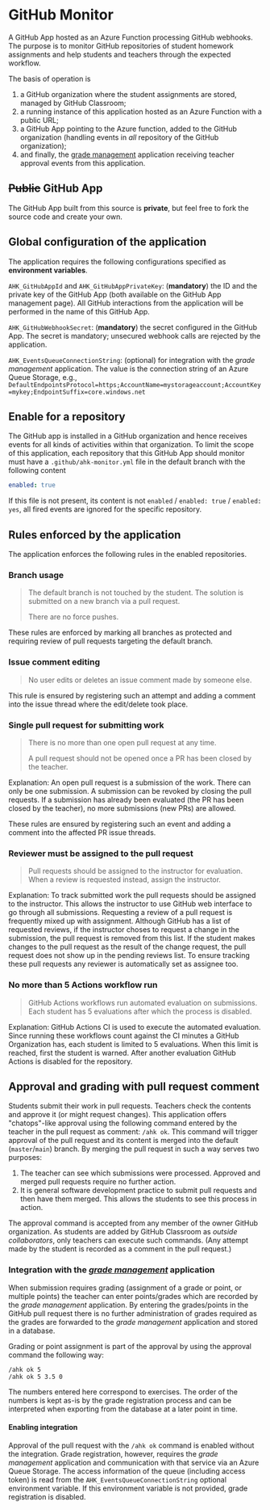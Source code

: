 # GitHub Monitor

A GitHub App hosted as an Azure Function processing GitHub webhooks. The purpose is to monitor GitHub repositories of student homework assignments and help students and teachers through the expected workflow.

The basis of operation is

1. a GitHub organization where the student assignments are stored, managed by GitHub Classroom;
1. a running instance of this application hosted as an Azure Function with a public URL;
1. a GitHub App pointing to the Azure function, added to the GitHub organization (handling events in _all_ repository of the GitHub organization);
1. and finally, the [grade management](../grade-management) application receiving teacher approval events from this application.

## ~~Public~~ GitHub App

The GitHub App built from this source is **private**, but feel free to fork the source code and create your own.

## Global configuration of the application

The application requires the following configurations specified as **environment variables**.

`AHK_GitHubAppId` and `AHK_GitHubAppPrivateKey`: (**mandatory**) the ID and the private key of the GitHub App (both available on the GitHub App management page). All GitHub interactions from the application will be performed in the name of this GitHub App.

`AHK_GitHubWebhookSecret`: (**mandatory**) the secret configured in the GitHub App. The secret is mandatory; unsecured webhook calls are rejected by the application.

`AHK_EventsQueueConnectionString`: (optional) for integration with the _grade management_ application. The value is the connection string of an Azure Queue Storage, e.g., `DefaultEndpointsProtocol=https;AccountName=mystorageaccount;AccountKey=mykey;EndpointSuffix=core.windows.net`

## Enable for a repository

The GitHub app is installed in a GitHub organization and hence receives events for all kinds of activities within that organization. To limit the scope of this application, each repository that this GitHub App should monitor must have a `.github/ahk-monitor.yml` file in the default branch with the following content

```yaml
enabled: true
```

If this file is not present, its content is not `enabled` / `enabled: true` / `enabled: yes`, all fired events are ignored for the specific repository.

## Rules enforced by the application

The application enforces the following rules in the enabled repositories.

### Branch usage

> The default branch is not touched by the student. The solution is submitted on a new branch via a pull request.
>
> There are no force pushes.

These rules are enforced by marking all branches as protected and requiring review of pull requests targeting the default branch.

### Issue comment editing

> No user edits or deletes an issue comment made by someone else.

This rule is ensured by registering such an attempt and adding a comment into the issue thread where the edit/delete took place.

### Single pull request for submitting work

> There is no more than one open pull request at any time.
>
> A pull request should not be opened once a PR has been closed by the teacher.

Explanation: An open pull request is a submission of the work. There can only be one submission. A submission can be revoked by closing the pull requests. If a submission has already been evaluated (the PR has been closed by the teacher), no more submissions (new PRs) are allowed.

These rules are ensured by registering such an event and adding a comment into the affected PR issue threads.

### Reviewer must be assigned to the pull request

> Pull requests should be assigned to the instructor for evaluation. When a review is requested instead, assign the instructor.

Explanation: To track submitted work the pull requests should be assigned to the instructor. This allows the instructor to use GitHub web interface to go through all submissions. Requesting a review of a pull request is frequently mixed up with assignment. Although GitHub has a list of requested reviews, if the instructor choses to request a change in the submission, the pull request is removed from this list. If the student makes changes to the pull request as the result of the change request, the pull request does not show up in the pending reviews list. To ensure tracking these pull requests any reviewer is automatically set as assignee too.

### No more than 5 Actions workflow run

> GitHub Actions workflows run automated evaluation on submissions. Each student has 5 evaluations after which the process is disabled.

Explanation: GitHub Actions CI is used to execute the automated evaluation. Since running these workflows count against the CI minutes a GitHub Organization has, each student is limited to 5 evaluations. When this limit is reached, first the student is warned. After another evaluation GitHub Actions is disabled for the repository.

## Approval and grading with pull request comment

Students submit their work in pull requests. Teachers check the contents and approve it (or might request changes). This application offers "chatops"-like approval using the following command entered by the teacher in the pull request as comment: `/ahk ok`. This command will trigger approval of the pull request and its content is merged into the default (`master`/`main`) branch. By merging the pull request in such a way serves two purposes:

1. The teacher can see which submissions were processed. Approved and merged pull requests require no further action.
1. It is general software development practice to submit pull requests and then have them merged. This allows the students to see this process in action.

The approval command is accepted from any member of the owner GitHub organization. As students are added by GitHub Classroom as _outside collaborators_, only teachers can execute such commands. (Any attempt made by the student is recorded as a comment in the pull request.)

### Integration with the [_grade management_](../grade-management) application

When submission requires grading (assignment of a grade or point, or multiple points) the teacher can enter points/grades which are recorded by the _grade management_ application. By entering the grades/points in the GitHub pull request there is no further administration of grades required as the grades are forwarded to the _grade management_ application and stored in a database.

Grading or point assignment is part of the approval by using the approval command the following way:

```
/ahk ok 5
/ahk ok 5 3.5 0
```

The numbers entered here correspond to exercises. The order of the numbers is kept as-is by the grade registration process and can be interpreted when exporting from the database at a later point in time.

#### Enabling integration

Approval of the pull request with the `/ahk ok` command is enabled without the integration. Grade registration, however, requires the _grade management_ application and communication with that service via an Azure Queue Storage. The access information of the queue (including access token) is read from the `AHK_EventsQueueConnectionString` optional environment variable. If this environment variable is not provided, grade registration is disabled.
